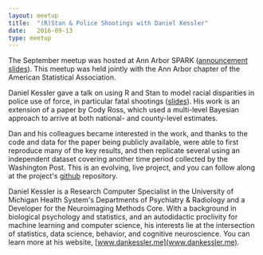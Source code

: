 ```yaml
---
layout: meetup
title:  "(R)Stan & Police Shootings with Daniel Kessler"
date:   2016-09-13
type: meetup
---
```


The September meetup was hosted at Ann Arbor SPARK ([announcement slides](https://cdn.rawgit.com/AnnArborRUserGroup/Presentations/master/2016-09/announcements/announcements.html)). This meetup was held jointly with the Ann Arbor chapter of the American Statistical Association. 

Daniel Kessler gave a talk on using R and Stan to model racial disparities in police use of force, in particular fatal shootings ([slides](https://cdn.rawgit.com/AnnArborRUserGroup/Presentations/master/2016-09/police-shootings/police-shootings.html)). His work is an extension of a paper by Cody Ross, which used a multi-level Bayesian approach to arrive at both national- and county-level estimates.

Dan and his colleagues became interested in the work, and thanks to the code and data for the paper being publicly available, were able to first reproduce many of the key results, and then replicate several using an independent dataset covering another time period collected by the Washington Post. This is an evolving, live project, and you can follow along at the project's [github](https://github.com/dankessler/Police_Shootings) repository.

Daniel Kessler is a Research Computer Specialist in the University of Michigan Health System's Departments of Psychiatry & Radiology and a Developer for the Neuroimaging Methods Core. With a background in biological psychology and statistics, and an autodidactic proclivity for machine learning and computer science, his interests lie at the intersection of statistics, data science, behavior, and cognitive neuroscience. You can learn more at his website, [www.dankessler.me](www.dankessler.me).
